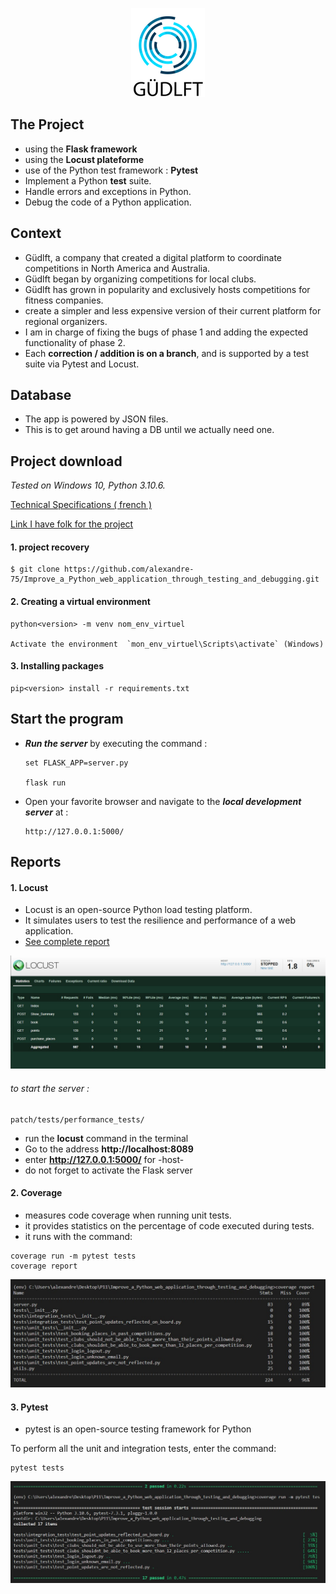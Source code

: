 <p align="center">
  <img src="picture\16007798203635_P9.png" alt="logo" />
</p>

## The Project

- using the **Flask framework**
- using the **Locust plateforme**
- use of the Python test framework : **Pytest**
- Implement a Python **test** suite.
- Handle errors and exceptions in Python.
- Debug the code of a Python application.

## Context 

- Güdlft, a company that created a digital platform to coordinate competitions in North America and Australia.
- Güdlft began by organizing competitions for local clubs.
- Güdlft has grown in popularity and exclusively hosts competitions for fitness companies.
- create a simpler and less expensive version of their current platform for regional organizers.
- I am in charge of fixing the bugs of phase 1 and adding the expected functionality of phase 2.
- Each **correction / addition is on a branch**, and is supported by a test suite via Pytest and Locust.

## Database

- The app is powered by JSON files. 
- This is to get around having a DB until we actually need one. 

##  Project download

_Tested on Windows 10, Python 3.10.6._

[Technical Specifications ( french )](http://course.oc-static.com/projects/Python+FR/P9+Python+Testing+FR/Spe%CC%81cifications+fonctionnelles.pdf)

[Link I have folk for the project](https://github.com/OpenClassrooms-Student-Center/Python_Testing)


####  1. project recovery

    $ git clone https://github.com/alexandre-75/Improve_a_Python_web_application_through_testing_and_debugging.git

####  2. Creating a virtual environment

    python<version> -m venv nom_env_virtuel

    Activate the environment  `mon_env_virtuel\Scripts\activate` (Windows)

####  3. Installing packages
    pip<version> install -r requirements.txt

## Start the program

- ***Run the server*** by executing the command :
  ```
  set FLASK_APP=server.py

  flask run 
  ```

- Open your favorite browser and navigate to the ***local development server*** at :
  ```
  http://127.0.0.1:5000/
  ```
    
## Reports
#### 1. Locust

- Locust is an open-source Python load testing platform.
- It simulates users to test the resilience and performance of a web application.
- [See complete report](https://github.com/alexandre-75/Improve_a_Python_web_application_through_testing_and_debugging/blob/master/picture/rapport/locust.pdf)
<p align="center"><img src="https://github.com/alexandre-75/Improve_a_Python_web_application_through_testing_and_debugging/blob/master/picture/rapport/Capture%20d%E2%80%99%C3%A9cran%202023-04-20%20084130.jpg?raw=true" alt="rapport_locust" /></p>

###### to start the server : 
```
patch/tests/performance_tests/ 
```
- run the **locust** command in the terminal
- Go to the address **http://localhost:8089**
- enter **http://127.0.0.1:5000/** for -host-
- do not forget to activate the Flask server

#### 2. Coverage

- measures code coverage when running unit tests.
- it provides statistics on the percentage of code executed during tests.
- it runs with the command:

```
coverage run -m pytest tests
coverage report
```

<p align="center"><img src="https://github.com/alexandre-75/Improve_a_Python_web_application_through_testing_and_debugging/blob/master/picture/rapport/Capture%20d%E2%80%99%C3%A9cran%202023-04-20%20084339.jpg?raw=true" /></p>

#### 3. Pytest

- pytest is an open-source testing framework for Python

To perform all the unit and integration tests, enter the command:
```
pytest tests
```
<p align="center"><img src="https://github.com/alexandre-75/Improve_a_Python_web_application_through_testing_and_debugging/blob/master/picture/rapport/Capture%20d%E2%80%99%C3%A9cran%202023-04-20%20083523.jpg?raw=true" /></p>